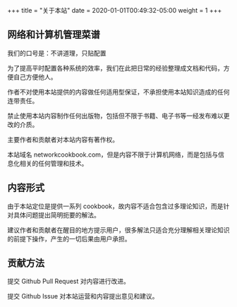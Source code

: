 +++
title = "关于本站"
date = 2020-01-01T00:49:32-05:00
weight = 1
+++

## 网络和计算机管理菜谱

我们的口号是：不讲道理，只贴配置

为了提高平时配置各种系统的效率，我们在此把日常的经验整理成文档和代码，方便自己方便他人。

作者不对使用本站提供的内容做任何适用型保证，不承担使用本站知识造成的任何连带责任。

禁止使用本站内容制作任何出版物，包括但不限于书籍、电子书等一经发布难以更改的介质。

主要作者和贡献者对本站内容有著作权。

本站域名 networkcookbook.com，但是内容不限于计算机网络，而是包括与信息化相关的任何管理和技术。

## 内容形式

由于本站定位是提供一系列 cookbook，故内容不适合包含过多理论知识，而是针对具体问题提出简明扼要的解法。

建议作者和贡献者在醒目的地方提示用户，很多解法只适合充分理解相关理论知识的前提下操作，产生的一切后果由用户承担。

## 贡献方法

提交 Github Pull Request 对内容进行改进。

提交 Github Issue 对本站运营和内容提出意见和建议。
